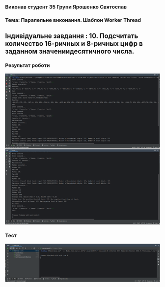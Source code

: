 ### Виконав студент 35 Групи Ярошенко Святослав
### Тема: Паралельне виконання. Шаблон Worker Thread

## Індивідуальне завдання : 10. Подсчитать количество 16-ричных и 8-ричных цифр в заданном значениидесятичного числа.

### Результат роботи
![Image alt](https://github.com/sxlav/35_yaroshenko_sviatoslav/blob/main/Task06/11.png)
![Image alt](https://github.com/sxlav/35_yaroshenko_sviatoslav/blob/main/Task06/12.png)
### Тест
![Image alt](https://github.com/sxlav/35_yaroshenko_sviatoslav/blob/main/Task06/13.png)
